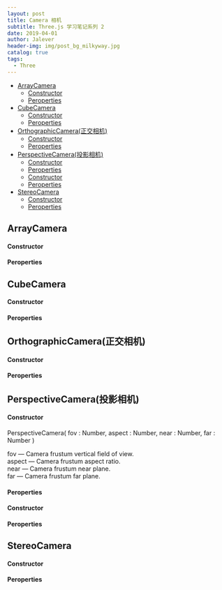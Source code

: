 ```yaml
---
layout: post
title: Camera 相机
subtitle: Three.js 学习笔记系列 2
date: 2019-04-01
author: Jalever
header-img: img/post_bg_milkyway.jpg
catalog: true
tags:
  - Three
---
```


- [ArrayCamera](#arraycamera)
    - [Constructor](#constructor)
    - [Peroperties](#peroperties)
- [CubeCamera](#cubecamera)
    - [Constructor](#constructor-1)
    - [Peroperties](#peroperties-1)
- [OrthographicCamera(正交相机)](#orthographiccamera%E6%AD%A3%E4%BA%A4%E7%9B%B8%E6%9C%BA)
    - [Constructor](#constructor-2)
    - [Peroperties](#peroperties-2)
- [PerspectiveCamera(投影相机)](#perspectivecamera%E6%8A%95%E5%BD%B1%E7%9B%B8%E6%9C%BA)
    - [Constructor](#constructor-3)
    - [Peroperties](#peroperties-3)
    - [Constructor](#constructor-4)
    - [Peroperties](#peroperties-4)
- [StereoCamera](#stereocamera)
    - [Constructor](#constructor-5)
    - [Peroperties](#peroperties-5)

## ArrayCamera

#### Constructor

#### Peroperties

## CubeCamera

#### Constructor

#### Peroperties

## OrthographicCamera(正交相机)

#### Constructor

#### Peroperties

## PerspectiveCamera(投影相机)

#### Constructor

PerspectiveCamera( fov : Number, aspect : Number, near : Number, far : Number )<br>

fov — Camera frustum vertical field of view.<br>
aspect — Camera frustum aspect ratio.<br>
near — Camera frustum near plane.<br>
far — Camera frustum far plane.<br>

#### Peroperties

#### Constructor

#### Peroperties

## StereoCamera

#### Constructor

#### Peroperties
